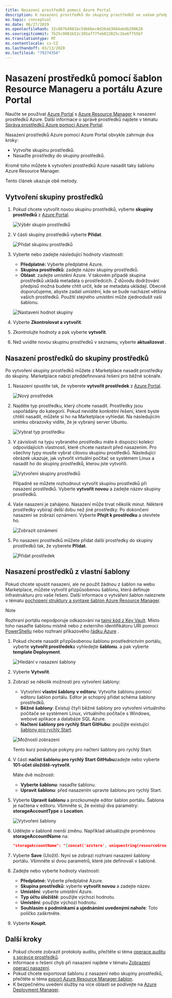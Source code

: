 ```yaml
---
title: Nasazení prostředků pomocí Azure Portal
description: K nasazení prostředků do skupiny prostředků ve vašem předplatném použijte Azure Portal a správu prostředků Azure.
ms.topic: conceptual
ms.date: 06/27/2019
ms.openlocfilehash: 32c807b4881bc59b6bec0d26ab3664abdb200628
ms.sourcegitcommit: 7b25c9981b52c385af77feb022825c1be6ff55bf
ms.translationtype: MT
ms.contentlocale: cs-CZ
ms.lasthandoff: 03/13/2020
ms.locfileid: "79274356"
---
```

# <a name="deploy-resources-with-resource-manager-templates-and-azure-portal"></a>Nasazení prostředků pomocí šablon Resource Manageru a portálu Azure Portal

Naučte se používat [Azure Portal](https://portal.azure.com) s [Azure Resource Manager](overview.md) k nasazení prostředků Azure. Další informace o správě prostředků najdete v tématu [Správa prostředků Azure pomocí Azure Portal](../management/manage-resources-portal.md).

Nasazení prostředků Azure pomocí Azure Portal obvykle zahrnuje dva kroky:

- Vytvořte skupinu prostředků.
- Nasaďte prostředky do skupiny prostředků.

Kromě toho můžete k vytvoření prostředků Azure nasadit taky šablonu Azure Resource Manager.

Tento článek ukazuje obě metody.

## <a name="create-a-resource-group"></a>Vytvoření skupiny prostředků

1. Pokud chcete vytvořit novou skupinu prostředků, vyberte **skupiny prostředků** z [Azure Portal](https://portal.azure.com).

   ![Výběr skupin prostředků](./media/deploy-portal/select-resource-groups.png)

1. V části skupiny prostředků vyberte **Přidat**.

   ![Přidat skupinu prostředků](./media/deploy-portal/add-resource-group.png)

1. Vyberte nebo zadejte následující hodnoty vlastností:

    - **Předplatné:** Vyberte předplatné Azure.
    - **Skupina prostředků**: zadejte název skupiny prostředků.
    - **Oblast**: zadejte umístění Azure. V takovém případě skupina prostředků ukládá metadata o prostředcích. Z důvodu dodržování předpisů možná budete chtít určit, kde se metadata ukládají. Obecně doporučujeme, abyste zadali umístění, kde se bude nacházet většina vašich prostředků. Použití stejného umístění může zjednodušit vaši šablonu.

   ![Nastavení hodnot skupiny](./media/deploy-portal/set-group-properties.png)

1. Vyberte **Zkontrolovat a vytvořit**.
1. Zkontrolujte hodnoty a pak vyberte **vytvořit**.
1. Než uvidíte novou skupinu prostředků v seznamu, vyberte **aktualizovat** .

## <a name="deploy-resources-to-a-resource-group"></a>Nasazení prostředků do skupiny prostředků

Po vytvoření skupiny prostředků můžete z Marketplace nasadit prostředky do skupiny. Marketplace nabízí předdefinovaná řešení pro běžné scénáře.

1. Nasazení spustíte tak, že vyberete **vytvořit prostředek** z [Azure Portal](https://portal.azure.com).

   ![Nový prostředek](./media/deploy-portal/new-resources.png)

1. Najděte typ prostředku, který chcete nasadit. Prostředky jsou uspořádány do kategorií. Pokud nevidíte konkrétní řešení, které byste chtěli nasadit, můžete si ho na Marketplace vyhledat. Na následujícím snímku obrazovky vidíte, že je vybraný server Ubuntu.

   ![Vybrat typ prostředku](./media/deploy-portal/select-resource-type.png)

1. V závislosti na typu vybraného prostředku máte k dispozici kolekci odpovídajících vlastností, které chcete nastavit před nasazením. Pro všechny typy musíte vybrat cílovou skupinu prostředků. Následující obrázek ukazuje, jak vytvořit virtuální počítač se systémem Linux a nasadit ho do skupiny prostředků, kterou jste vytvořili.

   ![Vytvoření skupiny prostředků](./media/deploy-portal/select-existing-group.png)

   Případně se můžete rozhodnout vytvořit skupinu prostředků při nasazení prostředků. Vyberte **vytvořit novou** a zadejte název skupiny prostředků.

1. Vaše nasazení je zahájeno. Nasazení může trvat několik minut. Některé prostředky vybírají delší dobu než jiné prostředky. Po dokončení nasazení se zobrazí oznámení. Vyberte **Přejít k prostředku** a otevřete ho.

   ![Zobrazit oznámení](./media/deploy-portal/view-notification.png)

1. Po nasazení prostředků můžete přidat další prostředky do skupiny prostředků tak, že vyberete **Přidat**.

   ![Přidat prostředek](./media/deploy-portal/add-resource.png)

## <a name="deploy-resources-from-custom-template"></a>Nasazení prostředků z vlastní šablony

Pokud chcete spustit nasazení, ale ne použít žádnou z šablon na webu Marketplace, můžete vytvořit přizpůsobenou šablonu, která definuje infrastrukturu pro vaše řešení. Další informace o vytváření šablon naleznete v tématu [pochopení struktury a syntaxe šablon Azure Resource Manager](template-syntax.md).

> [!NOTE]
> Rozhraní portálu nepodporuje odkazování na [tajný kód z Key Vault](key-vault-parameter.md). Místo toho nasaďte šablonu místně nebo z externího identifikátoru URI pomocí [PowerShellu](deploy-powershell.md) nebo rozhraní příkazového [řádku Azure](deploy-cli.md) .

1. Pokud chcete nasadit přizpůsobenou šablonu prostřednictvím portálu, vyberte **vytvořit prostředek**a vyhledejte **šablonu**. a pak vyberte **template Deployment**.

   ![Hledání v nasazení šablony](./media/deploy-portal/search-template.png)

1. Vyberte **Vytvořit**.
1. Zobrazí se několik možností pro vytvoření šablony:

    - Vytvoření **vlastní šablony v editoru**: Vytvořte šablonu pomocí editoru šablon portálu.  Editor je schopný přidat schéma šablony prostředků.
    - **Běžné šablony**: Existují čtyři běžné šablony pro vytvoření virtuálního počítače se systémem Linux, virtuálního počítače s Windows, webové aplikace a databáze SQL Azure.
    - **Načtení šablony pro rychlý Start GitHubu**: použijte existující [šablony pro rychlý Start](https://azure.microsoft.com/resources/templates/).

   ![Možnosti zobrazení](./media/deploy-portal/see-options.png)

    Tento kurz poskytuje pokyny pro načtení šablony pro rychlý Start.

1. V části **načíst šablonu pro rychlý Start GitHubu**zadejte nebo vyberte **101-účet úložiště-vytvořit**.

    Máte dvě možnosti:

    - **Vyberte šablonu**: nasaďte šablonu.
    - **Upravit šablonu**: před nasazením upravte šablonu pro rychlý Start.

1. Vyberte **Upravit šablonu** a prozkoumejte editor šablon portálu. Šablona je načtena v editoru. Všimněte si, že existují dva parametry: **storageAccountType** a **Location**.

   ![Vytvoření šablony](./media/deploy-portal/show-json.png)

1. Udělejte v šabloně menší změnu. Například aktualizujte proměnnou **storageAccountName** na:

    ```json
    "storageAccountName": "[concat('azstore', uniquestring(resourceGroup().id))]"
    ```

1. Vyberte **Save** (Uložit). Nyní se zobrazí rozhraní nasazení šablony portálu. Všimněte si dvou parametrů, které jste definovali v šabloně.
1. Zadejte nebo vyberte hodnoty vlastností:

    - **Předplatné:** Vyberte předplatné Azure.
    - **Skupina prostředků**: vyberte **vytvořit novou** a zadejte název.
    - **Umístění**: vyberte umístění Azure.
    - **Typ účtu úložiště**: použijte výchozí hodnotu.
    - **Umístění**: použijte výchozí hodnotu.
    - **Souhlasím s podmínkami a ujednáními uvedenými nahoře**: Toto políčko zaškrtněte.

1. Vyberte **Koupit**.

## <a name="next-steps"></a>Další kroky

- Pokud chcete zobrazit protokoly auditu, přečtěte si téma [operace auditu s správce prostředků](../management/view-activity-logs.md).
- Informace o řešení chyb při nasazení najdete v tématu [Zobrazení operací nasazení](deployment-history.md).
- Pokud chcete exportovat šablonu z nasazení nebo skupiny prostředků, přečtěte si téma [export Azure Resource Manager šablon](export-template-portal.md).
- K bezpečnému uvedení služby na více oblastí se podívejte na [Azure Deployment Manager](deployment-manager-overview.md).
